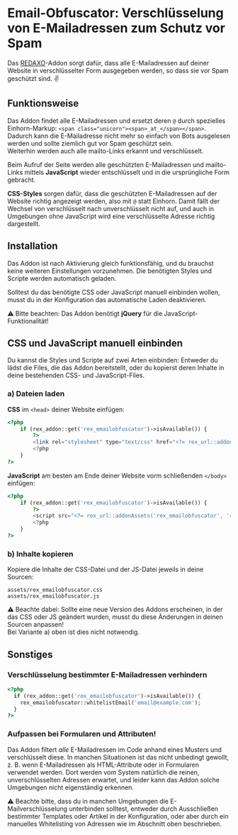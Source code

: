 Email-Obfuscator: Verschlüsselung von E-Mailadressen zum Schutz vor Spam
========================================================================

Das [REDAXO](http://www.redaxo.org)-Addon sorgt dafür, dass alle E-Mailadressen auf deiner Website in verschlüsselter Form ausgegeben werden, so dass sie vor Spam geschützt sind. ✌️

## Funktionsweise

Das Addon findet alle E-Mailadressen und ersetzt deren `@` durch spezielles Einhorn-Markup: `<span class="unicorn"><span>_at_</span></span>`. Dadurch kann die E-Mailadresse nicht mehr so einfach von Bots ausgelesen werden und sollte ziemlich gut vor Spam geschützt sein.  
Weiterhin werden auch alle mailto-Links erkannt und verschlüsselt.

Beim Aufruf der Seite werden alle geschützten E-Mailadressen und mailto-Links mittels __JavaScript__ wieder entschlüsselt und in die ursprüngliche Form gebracht.

__CSS-Styles__ sorgen dafür, dass die geschützten E-Mailadressen auf der Website richtig angezeigt werden, also mit `@` statt Einhorn. Damit fällt der Wechsel von verschlüsselt nach unverschlüsselt nicht auf, und auch in Umgebungen ohne JavaScript wird eine verschlüsselte Adresse richtig dargestellt.

## Installation

Das Addon ist nach Aktivierung gleich funktionsfähig, und du brauchst keine weiteren Einstellungen vorzunehmen. Die benötigten Styles und Scripte werden automatisch geladen.

Solltest du das benötigte CSS oder JavaScript manuell einbinden wollen, musst du in der Konfiguration das automatische Laden deaktivieren.

⚠️ Bitte beachten: Das Addon benötigt __jQuery__ für die JavaScript-Funktionalität!

## CSS und JavaScript manuell einbinden

Du kannst die Styles und Scripte auf zwei Arten einbinden: Entweder du lädst die Files, die das Addon bereitstellt, oder du kopierst deren Inhalte in deine bestehenden CSS- und JavaScript-Files.

### a) Dateien laden

__CSS__ im `<head>` deiner Website einfügen:

```php
<?php
	if (rex_addon::get('rex_emailobfuscator')->isAvailable()) { 
		?>
		<link rel="stylesheet" type="text/css" href="<?= rex_url::addonAssets('rex_emailobfuscator', 'rex_emailobfuscator.css'); ?>">
		<?php
	}
?>
```

__JavaScript__ am besten am Ende deiner Website vorm schließenden `</body>` einfügen:

```php
<?php
	if (rex_addon::get('rex_emailobfuscator')->isAvailable()) {
		?>
		<script src="<?= rex_url::addonAssets('rex_emailobfuscator', 'rex_emailobfuscator.js'); ?>"></script>
		<?php
	}
?>
```

### b) Inhalte kopieren

Kopiere die Inhalte der CSS-Datei und der JS-Datei jeweils in deine Sourcen:

    assets/rex_emailobfuscator.css
    assets/rex_emailobfuscator.js

⚠️ Beachte dabei: Sollte eine neue Version des Addons erscheinen, in der das CSS oder JS geändert wurden, musst du diese Änderungen in deinen Sourcen anpassen!  
Bei Variante a) oben ist dies nicht notwendig.


## Sonstiges

### Verschlüsselung bestimmter E-Mailadressen verhindern

```php
<?php
  if (rex_addon::get('rex_emailobfuscator')->isAvailable()) {
    rex_emailobfuscator::whitelistEmail('email@example.com');
  }
?>
```

### Aufpassen bei Formularen und Attributen!

Das Addon filtert _alle_ E-Mailadressen im Code anhand eines Musters und verschlüsselt diese. In manchen Situationen ist das nicht unbedingt gewollt, z. B. wenn E-Mailadressen als HTML-Attribute oder in Formularen verwendet werden. Dort werden vom System natürlich die reinen, unverschlüsselten Adressen erwartet, und leider kann das Addon solche Umgebungen nicht eigenständig erkennen.

⚠️ Beachte bitte, dass du in manchen Umgebungen die E-Mailverschlüsselung unterbinden solltest, entweder durch Ausschließen bestimmter Templates oder Artikel in der Konfiguration, oder aber durch ein manuelles Whitelisting von Adressen wie im Abschnitt oben beschrieben.
